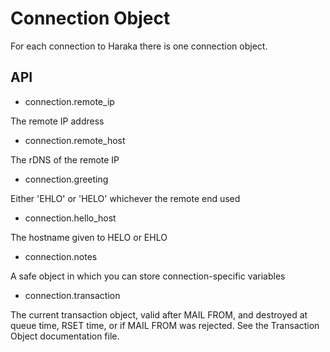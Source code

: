 Connection Object
=================

For each connection to Haraka there is one connection object.

API
---

* connection.remote_ip

The remote IP address

* connection.remote_host

The rDNS of the remote IP

* connection.greeting

Either 'EHLO' or 'HELO' whichever the remote end used

* connection.hello_host

The hostname given to HELO or EHLO

* connection.notes

A safe object in which you can store connection-specific variables

* connection.transaction

The current transaction object, valid after MAIL FROM, and destroyed at queue
time, RSET time, or if MAIL FROM was rejected. See the Transaction Object
documentation file.
